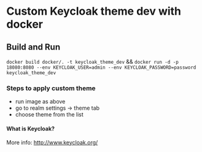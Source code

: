 # Custom Keycloak theme dev with docker

## Build and Run
`docker build docker/. -t keycloak_theme_dev` && `docker run -d -p 18080:8080 --env KEYCLOAK_USER=admin --env KEYCLOAK_PASSWORD=password keycloak_theme_dev`

### Steps to apply custom theme
- run image as above
- go to realm settings -> theme tab
- choose theme from the list
 
 #### What is Keycloak?
 More info: http://www.keycloak.org/